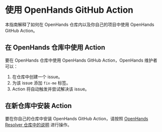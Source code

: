 # 使用 OpenHands GitHub Action

本指南解释了如何在 OpenHands 仓库内以及你自己的项目中使用 OpenHands GitHub Action。

## 在 OpenHands 仓库中使用 Action

要在 OpenHands 仓库中使用 OpenHands GitHub Action，OpenHands 维护者可以：

1. 在仓库中创建一个 issue。
2. 为该 issue 添加 `fix-me` 标签。
3. Action 将自动触发并尝试解决该 issue。

## 在新仓库中安装 Action

要在你自己的仓库中安装 OpenHands GitHub Action，请按照 [OpenHands Resolver 仓库中的说明](https://github.com/All-Hands-AI/OpenHands-resolver?tab=readme-ov-file#using-the-github-actions-workflow) 进行操作。
